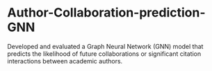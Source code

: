 # Author-Collaboration-prediction-GNN
Developed and evaluated a Graph Neural Network (GNN) model that predicts the likelihood of future collaborations or significant citation interactions between academic authors.
